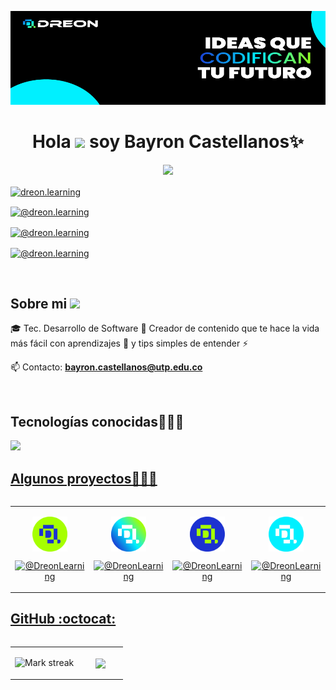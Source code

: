 <img src="https://raw.githubusercontent.com/DreonLearning/DreonLearning/main/assets/BannerBlack.png" alt="BannerBlack" width="800"
height="150">
<h1 align="center">Hola <img src="https://media.giphy.com/media/hvRJCLFzcasrR4ia7z/giphy.gif" width="35"> soy Bayron Castellanos✨ </h1>
<p align="center">
<p align="center">
<picture>
<img
src="https://readme-typing-svg.herokuapp.com?
&font=IBM+Plex+Sans&color=62BF71&size=25&lines=Welcome+to+my+GitHub+Profile!+;I'm+a+Full+Stack+developer;And+Automation+Testing;I
style="pointer-events:none;" />
</picture>
</p>
<p align="left">
<a href="https://linkedin.com/in/andresgonzalez-dreon" target="blank"><img align="center" src="https://img.shields.io/badge/LinkedIn-0077B5?
style=for-the-badge&logo=linkedin&logoColor=white" alt="dreon.learning"/></a>

<a href="https://www.tiktok.com/@dreon.learning" target="blank"><img align="center" src="https://img.shields.io/badge/TikTok-000000?style=for-
the-badge&logo=tiktok&logoColor=white" alt="@dreon.learning" /></a>

<a href = "mailto:dreon.learning@gmail.com" target="blank"><img align="center" src="https://img.shields.io/badge/Gmail-D14836?style=for-the-
badge&logo=gmail&logoColor=white" alt="@dreon.learning" /></a>

<a href = "https://www.instagram.com/dreon.learning/" target="blank"><img align="center" src="https://img.shields.io/badge/Instagram-E4405F?
style=for-the-badge&logo=instagram&logoColor=white" alt="@dreon.learning" /></a>
</p>
<br>
<h2>Sobre mi <img src = "https://github.com/7oSkaaa/7oSkaaa/blob/main/Images/about_me.gif?raw=true" width = 50px></h2>
<!--Intro start-->
<p align="left">
🎓 Tec. Desarrollo de Software
🎥 Creador de contenido que te hace la vida más fácil con aprendizajes 🚀 y tips simples de entender ⚡

📫 Contacto: **bayron.castellanos@utp.edu.co**
<!--Intro end-->
</p>
<br>
<h2 >Tecnologías conocidas👨🏻‍💻</h2>
<!--tech stack icons-->
<p align="left">
<a href="https://skillicons.dev">
<img src="https://skillicons.dev/icons?
i=androidstudio,c,cs,cpp,java,php,dart,flutter,apple,py,dotnet,css,html,angular,js,nodejs,mysql,firebase,git,github,gitlab,gherkin,go,gradle,grafana,he
/>
</a>
</p>
<br>
<!-------------------------->
<div id="proyectos">
<h2 >Algunos proyectos👨🏻‍💻</h2>
<table align="left" >
<tr border="none">
<td width="25%" align="center">
<p align="center">
<img align="center" width=50% src="https://raw.githubusercontent.com/DreonLearning/DreonLearning/main/assets/VerdeAzulBanner.png"
alt="VerdeAzulBanner" />
</p>
<p align="center">

<!-- <a href="tu_canal_youtube" target="blank"><img align="center" src="https://img.shields.io/badge/YouTube-FF0000?style=for-the-
badge&logo=youtube&logoColor=white" alt="@DreonLearning" /></a> -->

<a href="https://github.com/DreonLearning/DreonLearning" target="blank"><img align="center" src="https://img.shields.io/badge/GitHub-
100000?style=for-the-badge&logo=github&logoColor=white" alt="@DreonLearning" /></a>

</p>
</td>
<td width="25%" align="center">
<p align="center">
<img align="center" width=50% src="https://raw.githubusercontent.com/DreonLearning/DreonLearning/main/assets/AllColorsBanner.png"
alt="AllColorsBanner" />
</p>
<p align="center">

<!-- <a href="tu_canal_youtube" target="blank"><img align="center" src="https://img.shields.io/badge/YouTube-FF0000?style=for-the-
badge&logo=youtube&logoColor=white" alt="@DreonLearning" /></a> -->

<a href="https://github.com/DreonLearning/DreonLearning" target="blank"><img align="center" src="https://img.shields.io/badge/GitHub-
100000?style=for-the-badge&logo=github&logoColor=white" alt="@DreonLearning" /></a>

</p>
</td>
<td width="25%" align="center">

<p align="center">
<img align="center" width=50% src="https://raw.githubusercontent.com/DreonLearning/DreonLearning/main/assets/AzulVerdeBanner.png"
alt="AzulVerdeBanner" />
</p>
<p align="center">

<!-- <a href="tu_canal_youtube" target="blank"><img align="center" src="https://img.shields.io/badge/YouTube-FF0000?style=for-the-
badge&logo=youtube&logoColor=white" alt="@DreonLearning" /></a> -->

<a href="https://github.com/DreonLearning/DreonLearning" target="blank"><img align="center" src="https://img.shields.io/badge/GitHub-
100000?style=for-the-badge&logo=github&logoColor=white" alt="@DreonLearning" /></a>

</p>
</td>
<td width="25%" align="center">
<p align="center">
<img align="center" width=50% src="https://raw.githubusercontent.com/DreonLearning/DreonLearning/main/assets/CyanBanner.png"
alt="CyanBanner" />
</p>
<p align="center">

<!-- <a href="tu_canal_youtube" target="blank"><img align="center" src="https://img.shields.io/badge/YouTube-FF0000?style=for-the-
badge&logo=youtube&logoColor=white" alt="@DreonLearning" /></a> -->

<a href="https://github.com/DreonLearning/DreonLearning" target="blank"><img align="center" src="https://img.shields.io/badge/GitHub-
100000?style=for-the-badge&logo=github&logoColor=white" alt="@DreonLearning" /></a>

</p>
</td>
</tr>
</table>
</div>
<br>
<br><br>
<br>
<br><br><br>
<br><br>
<div style="clear: both;"></div>
<h2>GitHub :octocat:</h2>

<!--- stats & Trophy (start) -->
<p align="center">
<!--- stats (start) -->
<table align="left">
<tr border="none">
<td width="60%" align="center">
<!-- <img align="center" src="https://github-readme-stats.vercel.app/api?
username=unsimpledev&theme=dark&show_icons=true&count_private=true" />
<br></br> -->
<img title="🔥 Get streak stats for your profile at git.io/streak-stats" alt="Mark streak" src="https://github-readme-streak-stats.herokuapp.com/?
user=DreonLearning&theme=dark&hide_border=false" />
</td>
<td width="40%" align="center">

<img align="center" src="https://github-readme-stats.vercel.app/api/top-langs/?username=unSimpleDev&theme=dark&hide_border=false&no-
bg=true&no-frame=true&langs_count=10"/>

</td>
</tr>
</table>
<!--- stats (end) -->
<!--- trophy (start) -->
<!--- <div align=left>
<a href="https://github.com/ryo-ma/github-profile-trophy" title="Go to Source">

<img align="center" width=84% src="https://github-profile-trophy.vercel.app/?username=ryo-ma&theme=onedark&row=1&column=7&margin-
h=15&margin-w=5&no-bg=true" alt="TROPHY"" />

</a>
</div>-->
<!--- trophy (start) -->
</p>
<!--- stats (end) -->
